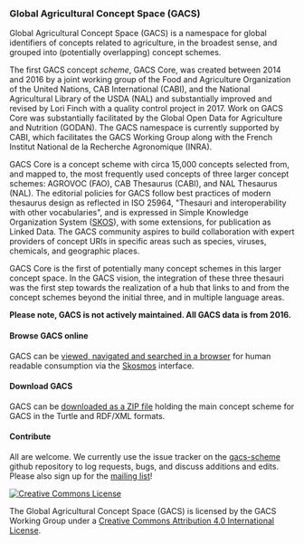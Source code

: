 ### Global Agricultural Concept Space (GACS)

Global Agricultural Concept Space (GACS) is a namespace for global identifiers of concepts related to agriculture, in the broadest sense, and grouped into (potentially overlapping) concept schemes.

The first GACS concept _scheme_, GACS Core, was created between 2014 and 2016 by a joint working group of the Food and Agriculture Organization of the United Nations, CAB International (CABI), and the National Agricultural Library of the USDA (NAL) and substantially improved and revised by Lori Finch with a quality control project in 2017.  Work on GACS Core was substantially facilitated by the Global Open Data for Agriculture and Nutrition (GODAN).  The GACS namespace is currently supported by CABI, which facilitates the GACS Working Group along with the French Institut National de la Recherche Agronomique (INRA).

GACS Core is a concept scheme with circa 15,000 concepts selected from, and mapped to, the most frequently used concepts of three larger concept schemes: AGROVOC (FAO), CAB Thesaurus (CABI), and NAL Thesaurus (NAL).  The editorial policies for GACS follow best practices of modern thesaurus design as reflected in ISO 25964, "Thesauri and interoperability with other vocabularies", and is expressed in Simple Knowledge Organization System ([SKOS](http://www.w3.org/TR/skos-primer/)), with some extensions, for publication as Linked Data.  The GACS community aspires to build collaboration with expert providers of concept URIs in specific areas such as species, viruses, chemicals, and geographic places.

GACS Core is the first of potentially many concept schemes in this larger concept space. In the GACS vision, the integration of these three thesauri was the first step towards the realization of a hub that links to and from the concept schemes beyond the initial three, and in multiple language areas.

**Please note, GACS is not actively maintained. All GACS data is from 2016.**

#### Browse GACS online

GACS can be [viewed, navigated and searched in a browser](http://browser.agrisemantics.org/gacs/en/) for human readable consumption via the [Skosmos](http://www.skosmos.org/) interface.

#### Download GACS

GACS can be [downloaded as a ZIP file](https://github.com/agrisemantics/website/raw/master/downloads/gacs-core-scheme.zip) holding the main concept scheme for GACS in the Turtle and RDF/XML formats.

#### Contribute
All are welcome.  We currently use the issue tracker on the [gacs-scheme](https://github.com/gacs/gacs-scheme) github repository to log requests, bugs, and discuss additions and edits.  Please also sign up for the [mailing list](https://groups.google.com/forum/#!forum/gacs-wg)!


<a rel="license" href="http://creativecommons.org/licenses/by/4.0/"><img alt="Creative Commons License" style="border-width:0" src="https://i.creativecommons.org/l/by/4.0/88x31.png" /></a>

The Global Agricultural Concept Space (GACS) is licensed by the GACS Working Group under a <a rel="license" href="http://creativecommons.org/licenses/by/4.0/">Creative Commons Attribution 4.0 International License</a>.
